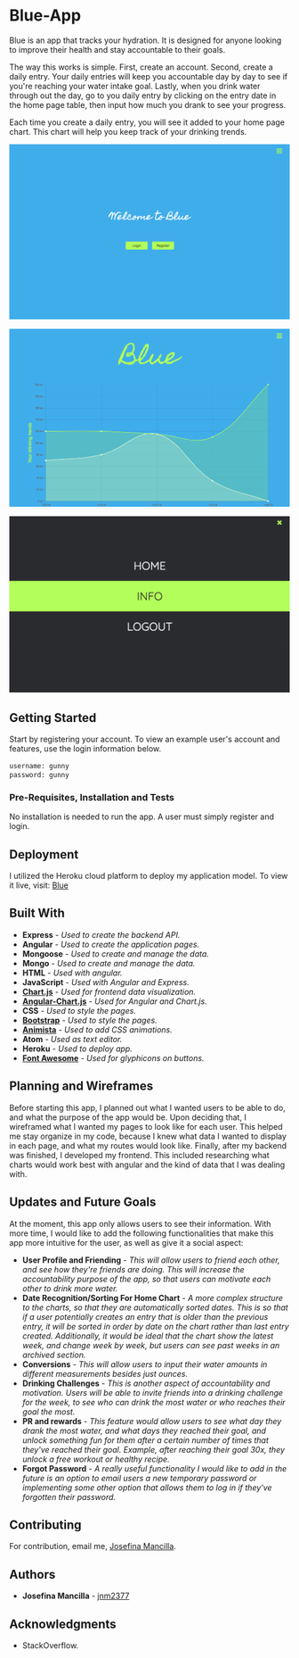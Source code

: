 # Blue-App
Blue is an app that tracks your hydration. It is designed for anyone looking to improve their health and stay accountable to their goals.

The way this works is simple. First, create an account. Second, create a daily entry. Your daily entries will keep you accountable day by day to see if you're reaching your water intake goal. Lastly, when you drink water through out the day, go to you daily entry by clicking on the entry date in the home page table, then input how much you drank to see your progress.

Each time you create a daily entry, you will see it added to your home page chart. This chart will help you keep track of your drinking trends.

![Login Page](public/assets/login.png)

![Home Page ](public/assets/home.png)

![Navigation](public/assets/nav.png)

## Getting Started

Start by registering your account. To view an example user's account and features, use the login information below.
```
username: gunny
password: gunny
```

### Pre-Requisites, Installation and Tests

No installation is needed to run the app. A user must simply register and login.


## Deployment
I utilized the Heroku cloud platform to deploy my application model. To view it live, visit:
[Blue](https://blueagua.herokuapp.com/)


## Built With

* **Express** - *Used to create the backend API.*
* **Angular** - *Used to create the application pages.*
* **Mongoose** - *Used to create and manage the data.*
* **Mongo** - *Used to create and manage the data.*
* **HTML** - *Used with angular.*
* **JavaScript** - *Used with Angular and Express.*
* **[Chart.js](http://www.chartjs.org/docs/latest/)** - *Used for frontend data visualization.*
* **[Angular-Chart.js](http://jtblin.github.io/angular-chart.js/#getting_started)** - *Used for Angular and Chart.js.*
* **CSS** - *Used to style the pages.*
* **[Bootstrap](https://getbootstrap.com/)** - *Used to style the pages.*
* **[Animista](http://animista.net/)** - *Used to add CSS animations.*
* **Atom** - *Used as text editor.*
* **Heroku** - *Used to deploy app.*
* **[Font Awesome](http://fontawesome.io/)** - *Used for glyphicons on buttons.*


## Planning and Wireframes
Before starting this app, I planned out what I wanted users to be able to do, and what the purpose of the app would be. Upon deciding that, I wireframed what I wanted my pages to look like for each user. This helped me stay organize in my code, because I knew what data I wanted to display in each page, and what my routes would look like. Finally, after my backend was finished, I developed my frontend. This included researching what charts would work best with angular and the kind of data that I was dealing with.



## Updates and Future Goals
At the moment, this app only allows users to see their information. With more time, I would like to add the following functionalities that make this app more intuitive for the user, as well as give it a social aspect:

* **User Profile and Friending** - *This will allow users to friend each other, and see how they're friends are doing. This will increase the accountability purpose of the app, so that users can motivate each other to drink more water.*
* **Date Recognition/Sorting For Home Chart** - *A more complex structure to the charts, so that they are automatically sorted dates. This is so that if a user potentially creates an entry that is older than the previous entry, it  will be sorted in order by date on the chart rather than last entry created. Additionally, it would be ideal that the chart show the latest week, and change week by week, but users can see past weeks in an archived section.*
* **Conversions** - *This will allow users to input their water amounts in different measurements besides just ounces.*
* **Drinking Challenges** - *This is another aspect of accountability and motivation. Users will be able to invite friends into a drinking challenge for the week, to see who can drink the most water or who reaches their goal the most.*
* **PR and rewards** - *This feature would allow users to see what day they drank the most water, and what days they reached their goal, and unlock something fun for them after a certain number of times that they've reached their goal. Example, after reaching their goal 30x, they unlock a free workout or healthy recipe.*
* **Forgot Password** - *A really useful functionality I would like to add in the future is an option to email users a new temporary password or implementing some other option that allows them to log in if they've forgotten their password.*

## Contributing

For contribution, email me, [Josefina Mancilla](josefinanoemi4@gmail.com).


## Authors
* **Josefina Mancilla** - [jnm2377](https://github.com/jnm2377)


## Acknowledgments

* StackOverflow.
